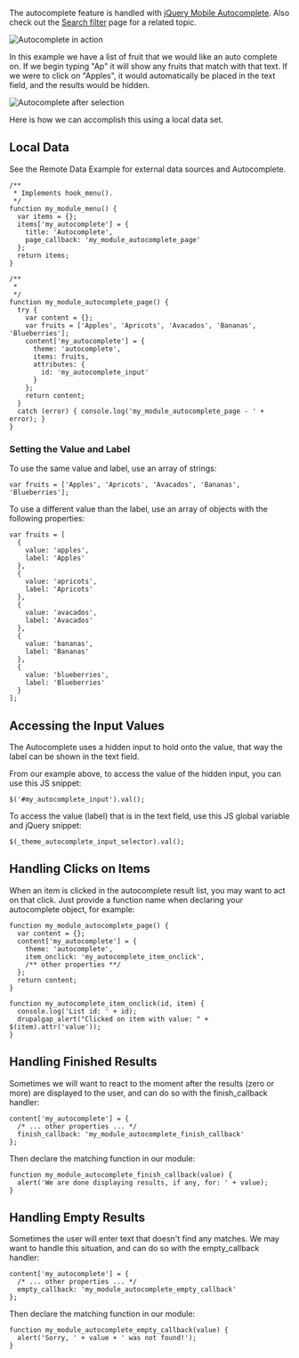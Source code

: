 The autocomplete feature is handled with [jQuery Mobile Autocomplete](http://demos.jquerymobile.com/1.4.2/listview-autocomplete/). Also check out the [Search filter](../../Views/Displaying_a_View/Views_Render_Array/Search_Filter) page for a related topic.

![Autocomplete in action](http://drupalgap.org/sites/default/files/autocomplete.png)

In this example we have a list of fruit that we would like an auto complete on. If we begin typing "Ap" it will show any fruits that match with that text. If we were to click on "Apples", it would automatically be placed in the text field, and the results would be hidden.

![Autocomplete after selection](http://drupalgap.org/sites/default/files/autcomplete-value.png)

Here is how we can accomplish this using a local data set.

## Local Data

See the Remote Data Example for external data sources and Autocomplete.

```
/**
 * Implements hook_menu().
 */
function my_module_menu() {
  var items = {};
  items['my_autocomplete'] = {
    title: 'Autocomplete',
    page_callback: 'my_module_autocomplete_page'
  };
  return items;
}

/**
 *
 */
function my_module_autocomplete_page() {
  try {
    var content = {};
    var fruits = ['Apples', 'Apricots', 'Avacados', 'Bananas', 'Blueberries'];
    content['my_autocomplete'] = {
      theme: 'autocomplete',
      items: fruits,
      attributes: {
        id: 'my_autocomplete_input'
      }
    };
    return content;
  }
  catch (error) { console.log('my_module_autocomplete_page - ' + error); }
}
```

### Setting the Value and Label

To use the same value and label, use an array of strings:

```
var fruits = ['Apples', 'Apricots', 'Avacados', 'Bananas', 'Blueberries'];
```

To use a different value than the label, use an array of objects with the following properties:

```
var fruits = [
  {
    value: 'apples',
    label: 'Apples'
  },
  {
    value: 'apricots',
    label: 'Apricots'
  },
  {
    value: 'avacados',
    label: 'Avacados'
  },
  {
    value: 'bananas',
    label: 'Bananas'
  },
  {
    value: 'blueberries',
    label: 'Blueberries'
  }
];
```

## Accessing the Input Values

The Autocomplete uses a hidden input to hold onto the value, that way the label can be shown in the text field.

From our example above, to access the value of the hidden input, you can use this JS snippet:

`$('#my_autocomplete_input').val();`

To access the value (label) that is in the text field, use this JS global variable and jQuery snippet:

`$(_theme_autocomplete_input_selector).val();`

## Handling Clicks on Items

When an item is clicked in the autocomplete result list, you may want to act on that click. Just provide a function name when declaring your autocomplete object, for example:

```
function my_module_autocomplete_page() {
  var content = {};
  content['my_autocomplete'] = {
    theme: 'autocomplete',
    item_onclick: 'my_autocomplete_item_onclick',
    /** other properties **/
  };
  return content;
}

function my_autocomplete_item_onclick(id, item) {
  console.log('List id: ' + id);
  drupalgap_alert("Clicked on item with value: " + $(item).attr('value'));
}
```

## Handling Finished Results

Sometimes we will want to react to the moment after the results (zero or more) are displayed to the user, and can do so with the finish_callback handler:

```
content['my_autocomplete'] = {
  /* ... other properties ... */
  finish_callback: 'my_module_autocomplete_finish_callback'
};
```

Then declare the matching function in our module:

```
function my_module_autocomplete_finish_callback(value) {
  alert('We are done displaying results, if any, for: ' + value);
}
```

## Handling Empty Results

Sometimes the user will enter text that doesn't find any matches. We may want to handle this situation, and can do so with the empty_callback handler:

```
content['my_autocomplete'] = {
  /* ... other properties ... */
  empty_callback: 'my_module_autocomplete_empty_callback'
};
```

Then declare the matching function in our module:

```
function my_module_autocomplete_empty_callback(value) {
  alert('Sorry, ' + value + ' was not found!');
}
```